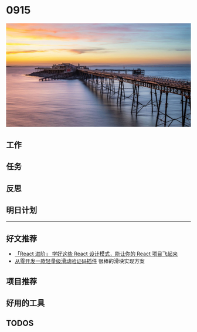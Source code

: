 
# 0915

![](./bg-imgs/0915.jpg)

## 工作

## 任务

## 反思

## 明日计划

---

## 好文推荐

- [「React 进阶」 学好这些 React 设计模式，能让你的 React 项目飞起来](https://juejin.cn/post/7007214462813863950)
- [从零开发一款轻量级滑动验证码插件](https://juejin.cn/post/7007615666609979400) 很棒的滑块实现方案

## 项目推荐

## 好用的工具

## TODOS